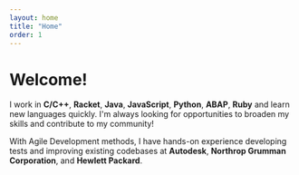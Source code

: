 ```yaml
---
layout: home
title: "Home"
order: 1
---
```


# Welcome!

I work in **C/C++**, **Racket**, **Java**, **JavaScript**, **Python**, **ABAP**, **Ruby** and learn new languages quickly. I'm always looking for opportunities to broaden my skills and contribute to my community!

With Agile Development methods, I have hands-on experience developing tests and improving existing codebases at **Autodesk**, **Northrop Grumman Corporation**, and **Hewlett Packard**.